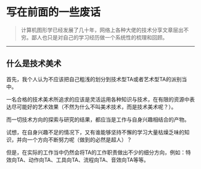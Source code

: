 # 写在前面的一些废话

> 计算机图形学已经发展了几十年，网络上各种大佬的技术分享文章层出不穷。鄙人也只是对自己的学习经历做一个系统性的梳理和回顾。

[^不忘初心]:在力所能及的范围内，希望能够用帮助刚入行的新人能够少走些弯路。

------

## 什么是技术美术

首先，我个人认为不应该把自己粗浅的划分到技术型TA或者艺术型TA的派别当中。

一名合格的技术美术所追求的应该是灵活运用各种知识与技术，在有限的资源中表达尽可能好的艺术效果（不然为什么不叫美术技术，而是技术美术呢？）。

而一切技术方向的探索与研究的结果，都应当是工作与自身兴趣相结合的产物。

试想，在自身兴趣不足的情况下，又有谁能够坚持不懈的学习大量枯燥乏味的知识，并向一个方向不断努力呢（做到的必然是超人）？

但是，在实际的工作当中仍然会将TA的工作职责做出不少的细分方向，例如：特效向TA、动作向TA、工具向TA、流程向TA、音效向TA等等。


